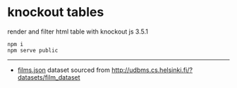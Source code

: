 # knockout tables

render and filter html table with knockout js 3.5.1

```
npm i
npm serve public
```

----

* [films.json](public/films.json) dataset sourced from http://udbms.cs.helsinki.fi/?datasets/film_dataset
